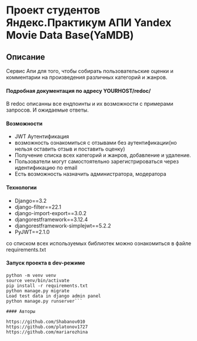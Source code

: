 # Проект студентов Яндекс.Практикум АПИ Yandex Movie Data Base(YaMDB)

## Описание

Сервис Апи для того, чтобы собирать пользовательские оценки и комментарии на произведения различных категорий и жанров.

#### Подробная документация по адресу YOURHOST/redoc/

В redoc описанны все ендпоинты и их возможности с примерами запросов. И ожидаемые ответы.

#### Возможности

- JWT Аутентификация
- возможность ознакомиться с отзывами без аутентификации(но нельзя оставить отзыв и поставить оценку)
- Получение списка всех категорий и жанров, добавление и удаление.
- Пользователи могут самостоятельно зарегистрироваться через идентификацию по email
- Есть возможность назначить администратора, модератора

#### Технологии

- Django==3.2
- django-filter==22.1
- django-import-export==3.0.2
- djangorestframework==3.12.4
- djangorestframework-simplejwt==5.2.2
- PyJWT==2.1.0

со списком всех используемых библиотек можно ознакомиться в файлe requirements.txt

#### Запуск проекта в dev-режиме

```git clone <название репозитория>
python -m venv venv
source venv/bin/activate
pip install -r requirements.txt
python manage.py migrate
Load test data in django admin panel
python manage.py runserver```

#### Авторы

https://github.com/Shabanov010
https://github.com/platonov1727
https://github.com/mariarozhina